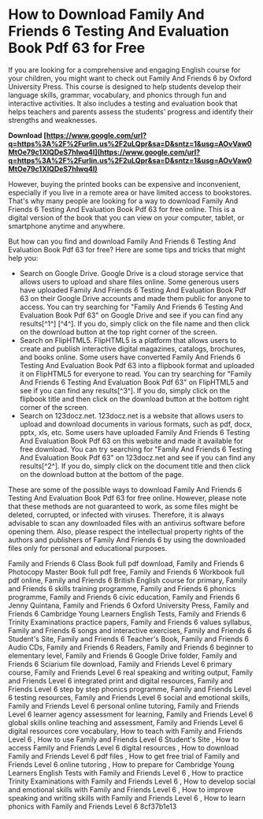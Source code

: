 
 
# How to Download Family And Friends 6 Testing And Evaluation Book Pdf 63 for Free
 
If you are looking for a comprehensive and engaging English course for your children, you might want to check out Family And Friends 6 by Oxford University Press. This course is designed to help students develop their language skills, grammar, vocabulary, and phonics through fun and interactive activities. It also includes a testing and evaluation book that helps teachers and parents assess the students' progress and identify their strengths and weaknesses.
 
**Download  [https://www.google.com/url?q=https%3A%2F%2Furlin.us%2F2uLQpr&sa=D&sntz=1&usg=AOvVaw0MtOe79c1XlQDeS7hIwq4I](https://www.google.com/url?q=https%3A%2F%2Furlin.us%2F2uLQpr&sa=D&sntz=1&usg=AOvVaw0MtOe79c1XlQDeS7hIwq4I)**


 
However, buying the printed books can be expensive and inconvenient, especially if you live in a remote area or have limited access to bookstores. That's why many people are looking for a way to download Family And Friends 6 Testing And Evaluation Book Pdf 63 for free online. This is a digital version of the book that you can view on your computer, tablet, or smartphone anytime and anywhere.
 
But how can you find and download Family And Friends 6 Testing And Evaluation Book Pdf 63 for free? Here are some tips and tricks that might help you:
 
- Search on Google Drive. Google Drive is a cloud storage service that allows users to upload and share files online. Some generous users have uploaded Family And Friends 6 Testing And Evaluation Book Pdf 63 on their Google Drive accounts and made them public for anyone to access. You can try searching for "Family And Friends 6 Testing And Evaluation Book Pdf 63" on Google Drive and see if you can find any results[^1^] [^4^]. If you do, simply click on the file name and then click on the download button at the top right corner of the screen.
- Search on FlipHTML5. FlipHTML5 is a platform that allows users to create and publish interactive digital magazines, catalogs, brochures, and books online. Some users have converted Family And Friends 6 Testing And Evaluation Book Pdf 63 into a flipbook format and uploaded it on FlipHTML5 for everyone to read. You can try searching for "Family And Friends 6 Testing And Evaluation Book Pdf 63" on FlipHTML5 and see if you can find any results[^3^]. If you do, simply click on the flipbook title and then click on the download button at the bottom right corner of the screen.
- Search on 123docz.net. 123docz.net is a website that allows users to upload and download documents in various formats, such as pdf, docx, pptx, xls, etc. Some users have uploaded Family And Friends 6 Testing And Evaluation Book Pdf 63 on this website and made it available for free download. You can try searching for "Family And Friends 6 Testing And Evaluation Book Pdf 63" on 123docz.net and see if you can find any results[^2^]. If you do, simply click on the document title and then click on the download button at the bottom of the page.

These are some of the possible ways to download Family And Friends 6 Testing And Evaluation Book Pdf 63 for free online. However, please note that these methods are not guaranteed to work, as some files might be deleted, corrupted, or infected with viruses. Therefore, it is always advisable to scan any downloaded files with an antivirus software before opening them. Also, please respect the intellectual property rights of the authors and publishers of Family And Friends 6 by using the downloaded files only for personal and educational purposes.
 
Family and Friends 6 Class Book full pdf download,  Family and Friends 6 Photocopy Master Book full pdf free,  Family and Friends 6 Workbook full pdf online,  Family and Friends 6 British English course for primary,  Family and Friends 6 skills training programme,  Family and Friends 6 phonics programme,  Family and Friends 6 civic education,  Family and Friends 6 Jenny Quintana,  Family and Friends 6 Oxford University Press,  Family and Friends 6 Cambridge Young Learners English Tests,  Family and Friends 6 Trinity Examinations practice papers,  Family and Friends 6 values syllabus,  Family and Friends 6 songs and interactive exercises,  Family and Friends 6 Student's Site,  Family and Friends 6 Teacher's Book,  Family and Friends 6 Audio CDs,  Family and Friends 6 Readers,  Family and Friends 6 beginner to elementary level,  Family and Friends 6 Google Drive folder,  Family and Friends 6 Sciarium file download,  Family and Friends Level 6 primary course,  Family and Friends Level 6 real speaking and writing output,  Family and Friends Level 6 integrated print and digital resources,  Family and Friends Level 6 step by step phonics programme,  Family and Friends Level 6 testing resources,  Family and Friends Level 6 social and emotional skills,  Family and Friends Level 6 personal online tutoring,  Family and Friends Level 6 learner agency assessment for learning,  Family and Friends Level 6 global skills online teaching and assessment,  Family and Friends Level 6 digital resources core vocabulary,  How to teach with Family and Friends Level 6 ,  How to use Family and Friends Level 6 Student's Site ,  How to access Family and Friends Level 6 digital resources ,  How to download Family and Friends Level 6 pdf files ,  How to get free trial of Family and Friends Level 6 online tutoring ,  How to prepare for Cambridge Young Learners English Tests with Family and Friends Level 6 ,  How to practice Trinity Examinations with Family and Friends Level 6 ,  How to develop social and emotional skills with Family and Friends Level 6 ,  How to improve speaking and writing skills with Family and Friends Level 6 ,  How to learn phonics with Family and Friends Level 6
 8cf37b1e13
 
